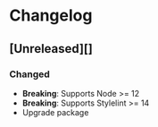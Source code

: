 # Changelog

## [Unreleased][]

### Changed

-   **Breaking**: Supports Node >= 12
-   **Breaking**: Supports Stylelint >= 14
-   Upgrade package
